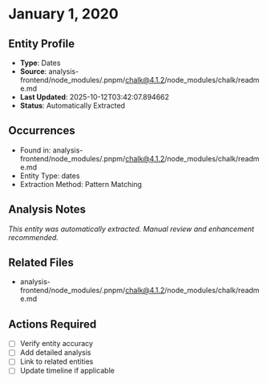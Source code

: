 # January 1, 2020

## Entity Profile
- **Type**: Dates
- **Source**: analysis-frontend/node_modules/.pnpm/chalk@4.1.2/node_modules/chalk/readme.md
- **Last Updated**: 2025-10-12T03:42:07.894662
- **Status**: Automatically Extracted

## Occurrences
- Found in: analysis-frontend/node_modules/.pnpm/chalk@4.1.2/node_modules/chalk/readme.md
- Entity Type: dates
- Extraction Method: Pattern Matching

## Analysis Notes
*This entity was automatically extracted. Manual review and enhancement recommended.*

## Related Files
- analysis-frontend/node_modules/.pnpm/chalk@4.1.2/node_modules/chalk/readme.md

## Actions Required
- [ ] Verify entity accuracy
- [ ] Add detailed analysis
- [ ] Link to related entities
- [ ] Update timeline if applicable
